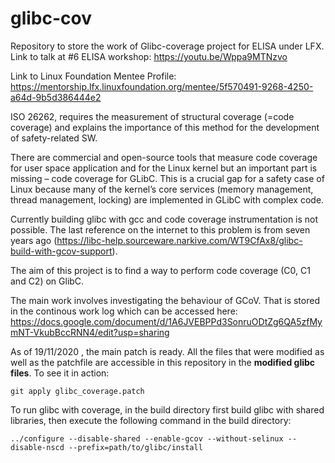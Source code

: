 # glibc-cov
Repository to store the work of Glibc-coverage project for ELISA under LFX. Link to talk at #6 ELISA workshop: https://youtu.be/Wppa9MTNzvo

Link to Linux Foundation Mentee Profile: https://mentorship.lfx.linuxfoundation.org/mentee/5f570491-9268-4250-a64d-9b5d386444e2

ISO 26262, requires the measurement of structural coverage (=code coverage) and explains the importance of this method for the development of safety-related SW.

There are commercial and open-source tools that measure code coverage for user space application and for the Linux kernel but an important part is missing – code coverage for GLibC. This is a crucial gap for a safety case of Linux because many of the kernel’s core services (memory management, thread management, locking) are implemented in GLibC with complex code.

Currently building glibc with gcc and code coverage instrumentation is not possible. The last reference on the internet to this problem is from seven years ago (https://libc-help.sourceware.narkive.com/WT9CfAx8/glibc-build-with-gcov-support).

The aim of this project is to find a way to perform code coverage (C0, C1 and C2) on GlibC.

The main work involves investigating the behaviour of GCoV. That is stored in the continous work log which can be accessed here: https://docs.google.com/document/d/1A6JVEBPPd3SonruODtZg6QA5zfMymNT-VkubBccRNN4/edit?usp=sharing

As of 19/11/2020 , the main patch is ready. All the files that were modified as well as the patchfile are accessible in this repository in the **modified glibc files**. To see it in action:

    git apply glibc_coverage.patch
    
To run glibc with coverage, in the build directory first build glibc with shared libraries, then execute the following command in the build directory:

    ../configure --disable-shared --enable-gcov --without-selinux --disable-nscd --prefix=path/to/glibc/install


    
